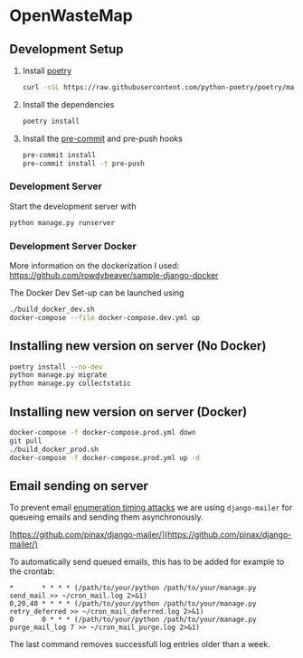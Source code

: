 # OpenWasteMap

## Development Setup

1. Install [poetry](https://github.com/python-poetry/poetry)
   ```bash
   curl -sSL https://raw.githubusercontent.com/python-poetry/poetry/master/install-poetry.py | python -
   ```
1. Install the dependencies
   ```bash
   poetry install
   ```
1. Install the [pre-commit](https://github.com/pre-commit/pre-commit) and pre-push hooks
   ```bash
   pre-commit install
   pre-commit install -t pre-push
   ```

### Development Server

Start the development server with
```bash
python manage.py runserver
```

### Development Server Docker
More information on the dockerization I used:
https://github.com/rowdybeaver/sample-django-docker

The Docker Dev Set-up can be launched using
```bash
./build_docker_dev.sh
docker-compose --file docker-compose.dev.yml up
```

## Installing new version on server (No Docker)
```bash
poetry install --no-dev
python manage.py migrate
python manage.py collectstatic
```

## Installing new version on server (Docker)
```bash
docker-compose -f docker-compose.prod.yml down
git pull
./build_docker_prod.sh
docker-compose -f docker-compose.prod.yml up -d
```

## Email sending on server
To prevent email [enumeration timing attacks](https://docs.djangoproject.com/en/3.1/topics/auth/default/#django.contrib.auth.views.PasswordResetView) we are using `django-mailer` for queueing emails and sending them asynchronously.

[https://github.com/pinax/django-mailer/](https://github.com/pinax/django-mailer/)

To automatically send queued emails, this has to be added for example to the crontab:
```
*       * * * * (/path/to/your/python /path/to/your/manage.py send_mail >> ~/cron_mail.log 2>&1)
0,20,40 * * * * (/path/to/your/python /path/to/your/manage.py retry_deferred >> ~/cron_mail_deferred.log 2>&1)
0       0 * * * (/path/to/your/python /path/to/your/manage.py purge_mail_log 7 >> ~/cron_mail_purge.log 2>&1)
```
The last command removes successfull log entries older than a week.